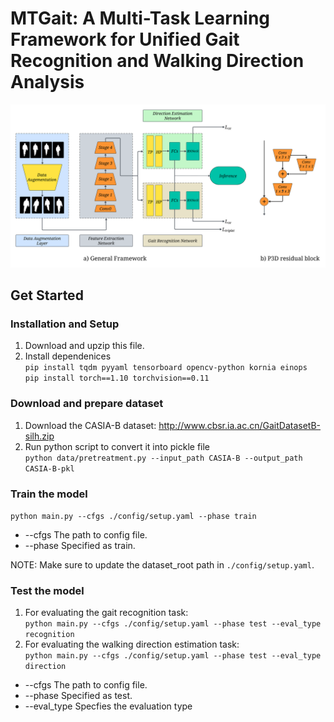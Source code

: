 # MTGait: A Multi-Task Learning Framework for Unified Gait Recognition and Walking Direction Analysis

<img title="a title" alt="Alt text" src="./imgs/ADVgait_archi6.svg">


## Get Started

### Installation and Setup
1. Download and upzip this file.
2. Install dependenices<br />
`pip install tqdm pyyaml tensorboard opencv-python kornia einops`<br />
`pip install torch==1.10 torchvision==0.11`


### Download and prepare dataset

1. Download the CASIA-B dataset: http://www.cbsr.ia.ac.cn/GaitDatasetB-silh.zip
2. Run python script to convert it into pickle file<br />`python data/pretreatment.py --input_path CASIA-B --output_path CASIA-B-pkl`

### Train the model

`python main.py --cfgs ./config/setup.yaml --phase train`

* --cfgs The path to config file.
* --phase Specified as train.

NOTE: Make sure to update the dataset_root path in `./config/setup.yaml`. 


### Test the model

1. For evaluating the gait recognition task:<br />
`python main.py --cfgs ./config/setup.yaml --phase test --eval_type recognition`
2. For evaluating the walking direction estimation task:<br />
`python main.py --cfgs ./config/setup.yaml --phase test --eval_type direction`

* --cfgs The path to config file.
* --phase Specified as test.
* --eval_type Specfies the evaluation type




